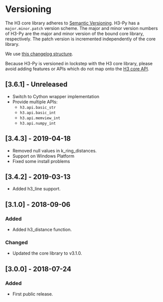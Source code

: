# Versioning

The H3 core library adheres to [Semantic Versioning](http://semver.org/).
H3-Py has a `major.minor.patch` version scheme. The major and minor version
numbers of H3-Py are the major and minor version of the bound core library,
respectively. The patch version is incremented independently of the core
library.

We use [this changelog structure](http://keepachangelog.com/).

Because H3-Py is versioned in lockstep with the H3 core library, please
avoid adding features or APIs which do not map onto the
[H3 core API](https://uber.github.io/h3/#/documentation/api-reference/).


## [3.6.1] - **Unreleased**

- Switch to Cython wrapper implementation
- Provide multiple APIs:
    + `h3.api.basic_str`
    + `h3.api.basic_int`
    + `h3.api.memview_int`
    + `h3.api.numpy_int`


## [3.4.3] - 2019-04-18

- Removed null values in k_ring_distances.
- Support on Windows Platform
- Fixed some install problems


## [3.4.2] - 2019-03-13

- Added h3_line support.


## [3.1.0] - 2018-09-06

### Added
- Added h3_distance function.

### Changed
- Updated the core library to v3.1.0.

## [3.0.0] - 2018-07-24

### Added
- First public release.


